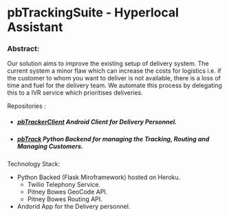 # pbTrackingSuite - Hyperlocal Assistant

### Abstract:
Our solution aims to improve the existing setup of delivery system. The current system a minor flaw which can increase the costs for logistics i.e. if the customer to whom you want to deliver is not available, there is a loss of time and fuel for the delivery team. We automate this process by delegating this to a IVR service which prioritises deliveries.

Repositories :

* ##### [pbTrackerClient](https://github.com/codeRuth/pbTrackerClient) Android Client for Delivery Personnel.
* ##### [pbTrack](https://github.com/codeRuth/pbTrack) Python Backend for managing the Tracking, Routing and Managing Customers.

Technology Stack:

 * Python Backed (Flask Miroframework) hosted on Heroku.
 	* Twilio Telephony Service.
 	* Pitney Bowes GeoCode API.
 	* Pitney Bowes Routing API. 
 * Andorid App for the Delivery personnel.




